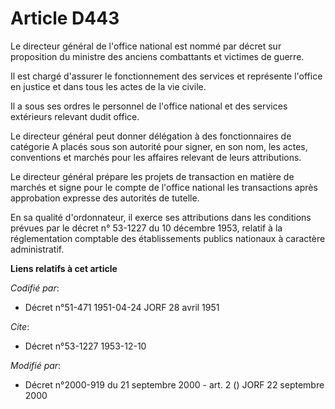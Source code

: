 # Article D443

Le directeur général de l'office national est nommé par décret sur proposition du ministre des anciens combattants et
victimes de guerre.

Il est chargé d'assurer le fonctionnement des services et représente l'office en justice et dans tous les actes de la vie
civile.

Il a sous ses ordres le personnel de l'office national et des services extérieurs relevant dudit office.

Le directeur général peut donner délégation à des fonctionnaires de catégorie A placés sous son autorité pour signer, en son
nom, les actes, conventions et marchés pour les affaires relevant de leurs attributions.

Le directeur général prépare les projets de transaction en matière de marchés et signe pour le compte de l'office national
les transactions après approbation expresse des autorités de tutelle.

En sa qualité d'ordonnateur, il exerce ses attributions dans les conditions prévues par le décret n° 53-1227 du 10 décembre
1953, relatif à la réglementation comptable des établissements publics nationaux à caractère administratif.

**Liens relatifs à cet article**

_Codifié par_:

  - Décret n°51-471 1951-04-24 JORF 28 avril 1951

_Cite_:

  - Décret n°53-1227 1953-12-10

_Modifié par_:

  - Décret n°2000-919 du 21 septembre 2000 - art. 2 () JORF 22 septembre 2000
